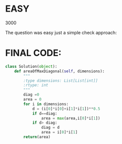 # EASY
3000

The question was easy just a simple check approach: 

# FINAL CODE:
```python
class Solution(object):
    def areaOfMaxDiagonal(self, dimensions):
        """
        :type dimensions: List[List[int]]
        :rtype: int
        """
        diag =0
        area = 0
        for i in dimensions:
            d = (i[0]*i[0]+i[1]*i[1])**0.5
            if d==diag:
                area = max(area,i[0]*i[1])
            if d> diag:
                diag = d
                area = i[0]*i[1]
        return(area)
```

